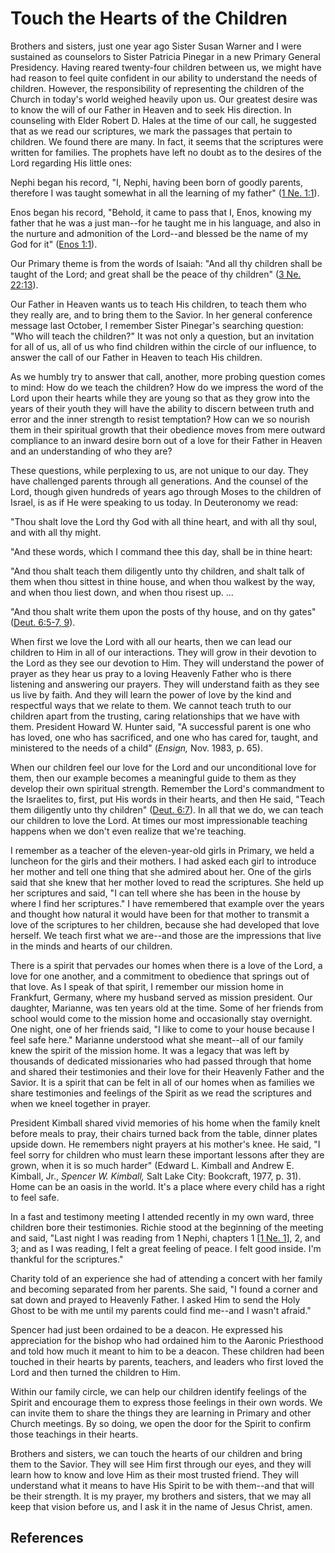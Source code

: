 # Touch the Hearts of the Children

Brothers and sisters, just one year ago Sister Susan Warner and I were
sustained as counselors to Sister Patricia Pinegar in a new Primary General
Presidency. Having reared twenty-four children between us, we might have had
reason to feel quite confident in our ability to understand the needs of
children. However, the responsibility of representing the children of the
Church in today's world weighed heavily upon us. Our greatest desire was to
know the will of our Father in Heaven and to seek His direction. In counseling
with Elder Robert D. Hales at the time of our call, he suggested that as we
read our scriptures, we mark the passages that pertain to children. We found
there are many. In fact, it seems that the scriptures were written for
families. The prophets have left no doubt as to the desires of the Lord
regarding His little ones:

Nephi began his record, "I, Nephi, having been born of goodly parents,
therefore I was taught somewhat in all the learning of my father" ([1 Ne.
1:1](/scriptures/bofm/1-ne/1.1?lang=eng#0)).

Enos began his record, "Behold, it came to pass that I, Enos, knowing my
father that he was a just man--for he taught me in his language, and also in
the nurture and admonition of the Lord--and blessed be the name of my God for
it" ([Enos 1:1](/scriptures/bofm/enos/1.1?lang=eng#0)).

Our Primary theme is from the words of Isaiah: "And all thy children shall be
taught of the Lord; and great shall be the peace of thy children" ([3 Ne.
22:13](/scriptures/bofm/3-ne/22.13?lang=eng#12)).

Our Father in Heaven wants us to teach His children, to teach them who they
really are, and to bring them to the Savior. In her general conference message
last October, I remember Sister Pinegar's searching question: "Who will teach
the children?" It was not only a question, but an invitation for all of us,
all of us who find children within the circle of our influence, to answer the
call of our Father in Heaven to teach His children.

As we humbly try to answer that call, another, more probing question comes to
mind: How do we teach the children? How do we impress the word of the Lord
upon their hearts while they are young so that as they grow into the years of
their youth they will have the ability to discern between truth and error and
the inner strength to resist temptation? How can we so nourish them in their
spiritual growth that their obedience moves from mere outward compliance to an
inward desire born out of a love for their Father in Heaven and an
understanding of who they are?

These questions, while perplexing to us, are not unique to our day. They have
challenged parents through all generations. And the counsel of the Lord,
though given hundreds of years ago through Moses to the children of Israel, is
as if He were speaking to us today. In Deuteronomy we read:

"Thou shalt love the Lord thy God with all thine heart, and with all thy soul,
and with all thy might.

"And these words, which I command thee this day, shall be in thine heart:

"And thou shalt teach them diligently unto thy children, and shalt talk of
them when thou sittest in thine house, and when thou walkest by the way, and
when thou liest down, and when thou risest up. ...

"And thou shalt write them upon the posts of thy house, and on thy gates"
([Deut. 6:5-7, 9](/scriptures/ot/deut/6.5-7,9?lang=eng#4)).

When first we love the Lord with all our hearts, then we can lead our children
to Him in all of our interactions. They will grow in their devotion to the
Lord as they see our devotion to Him. They will understand the power of prayer
as they hear us pray to a loving Heavenly Father who is there listening and
answering our prayers. They will understand faith as they see us live by
faith. And they will learn the power of love by the kind and respectful ways
that we relate to them. We cannot teach truth to our children apart from the
trusting, caring relationships that we have with them. President Howard W.
Hunter said, "A successful parent is one who has loved, one who has
sacrificed, and one who has cared for, taught, and ministered to the needs of
a child" (_Ensign,_ Nov. 1983, p. 65).

When our children feel our love for the Lord and our unconditional love for
them, then our example becomes a meaningful guide to them as they develop
their own spiritual strength. Remember the Lord's commandment to the
Israelites to, first, put His words in their hearts, and then He said, "Teach
them diligently unto thy children" ([Deut.
6:7](/scriptures/ot/deut/6.7?lang=eng#6)). In all that we do, we can teach our
children to love the Lord. At times our most impressionable teaching happens
when we don't even realize that we're teaching.

I remember as a teacher of the eleven-year-old girls in Primary, we held a
luncheon for the girls and their mothers. I had asked each girl to introduce
her mother and tell one thing that she admired about her. One of the girls
said that she knew that her mother loved to read the scriptures. She held up
her scriptures and said, "I can tell where she has been in the house by where
I find her scriptures." I have remembered that example over the years and
thought how natural it would have been for that mother to transmit a love of
the scriptures to her children, because she had developed that love herself.
We teach first what we are--and those are the impressions that live in the
minds and hearts of our children.

There is a spirit that pervades our homes when there is a love of the Lord, a
love for one another, and a commitment to obedience that springs out of that
love. As I speak of that spirit, I remember our mission home in Frankfurt,
Germany, where my husband served as mission president. Our daughter, Marianne,
was ten years old at the time. Some of her friends from school would come to
the mission home and occasionally stay overnight. One night, one of her
friends said, "I like to come to your house because I feel safe here."
Marianne understood what she meant--all of our family knew the spirit of the
mission home. It was a legacy that was left by thousands of dedicated
missionaries who had passed through that home and shared their testimonies and
their love for their Heavenly Father and the Savior. It is a spirit that can
be felt in all of our homes when as families we share testimonies and feelings
of the Spirit as we read the scriptures and when we kneel together in prayer.

President Kimball shared vivid memories of his home when the family knelt
before meals to pray, their chairs turned back from the table, dinner plates
upside down. He remembers night prayers at his mother's knee. He said, "I feel
sorry for children who must learn these important lessons after they are
grown, when it is so much harder" (Edward L. Kimball and Andrew E. Kimball,
Jr., _Spencer W. Kimball,_ Salt Lake City: Bookcraft, 1977, p. 31). Home can
be an oasis in the world. It's a place where every child has a right to feel
safe.

In a fast and testimony meeting I attended recently in my own ward, three
children bore their testimonies. Richie stood at the beginning of the meeting
and said, "Last night I was reading from 1 Nephi, chapters 1 [[1 Ne.
1](/scriptures/bofm/1-ne/1?lang=eng)], 2, and 3; and as I was reading, I felt
a great feeling of peace. I felt good inside. I'm thankful for the
scriptures."

Charity told of an experience she had of attending a concert with her family
and becoming separated from her parents. She said, "I found a corner and sat
down and prayed to Heavenly Father. I asked Him to send the Holy Ghost to be
with me until my parents could find me--and I wasn't afraid."

Spencer had just been ordained to be a deacon. He expressed his appreciation
for the bishop who had ordained him to the Aaronic Priesthood and told how
much it meant to him to be a deacon. These children had been touched in their
hearts by parents, teachers, and leaders who first loved the Lord and then
turned the children to Him.

Within our family circle, we can help our children identify feelings of the
Spirit and encourage them to express those feelings in their own words. We can
invite them to share the things they are learning in Primary and other Church
meetings. By so doing, we open the door for the Spirit to confirm those
teachings in their hearts.

Brothers and sisters, we can touch the hearts of our children and bring them
to the Savior. They will see Him first through our eyes, and they will learn
how to know and love Him as their most trusted friend. They will understand
what it means to have His Spirit to be with them--and that will be their
strength. It is my prayer, my brothers and sisters, that we may all keep that
vision before us, and I ask it in the name of Jesus Christ, amen.

## References

